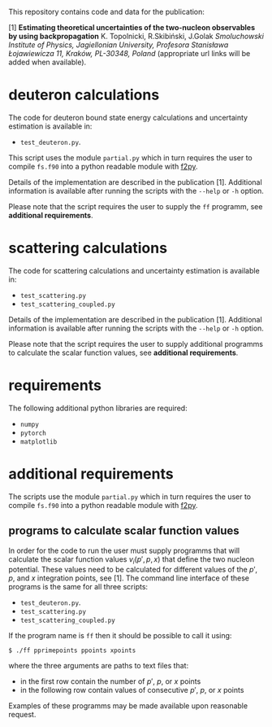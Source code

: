 This repository contains code and data for the publication:

[1] **Estimating theoretical uncertainties of the two-nucleon observables
by using backpropagation**
K. Topolnicki, R.Skibiński, J.Golak
*Smoluchowski Institute of Physics, Jagiellonian University, Profesora Stanisława Łojawiewicza 11, Kraków, PL-30348, Poland*
(appropriate url links will be added when available).

# deuteron calculations

The code for deuteron bound state energy calculations and uncertainty estimation is available
in:

- `test_deuteron.py`. 

This script uses the module `partial.py` which in turn requires the
user to compile `fs.f90` into a python readable module with [f2py](https://numpy.org/doc/stable/f2py/).

Details of the implementation are described in the publication [1]. Additional
information is available after running the scripts with the  `--help` or `-h` option.

Please note that the script requires the user to supply the `ff` programm, see **additional requirements**. 

# scattering calculations

The code for scattering calculations and uncertainty estimation is available
in:

- `test_scattering.py`
- `test_scattering_coupled.py`


Details of the implementation are described in the publication [1]. Additional
information is available after running the scripts with the  `--help` or `-h` option.

Please note that the script requires the user to supply additional
programms to calculate the scalar function values, see **additional requirements**. 

# requirements

The following additional python libraries are required:

- `numpy`
- `pytorch`
- `matplotlib`

# additional requirements

The scripts use the module `partial.py` which in turn requires the
user to compile `fs.f90` into a python readable module with [f2py](https://numpy.org/doc/stable/f2py/).

## programs to calculate scalar function values

In order for the code to run the user must supply programms that will calculate
the scalar function values $v_{i}(p' , p , x)$ that define the two nucleon potential.
These values need to be calculated for different values of the $p'$, $p$, and $x$ 
integration points, see [1]. The command line interface of these programs is the same
for all three scripts:

- `test_deuteron.py`. 
- `test_scattering.py`
- `test_scattering_coupled.py`

If the program name is `ff` then it should be possible to call it using:

```
$ ./ff pprimepoints ppoints xpoints
```

where the three arguments are paths to text files that:

- in the first row contain the number of $p'$, $p$, or $x$ points
- in the following row contain values of consecutive $p'$, $p$, or $x$ points 

Examples of these programms may be made available upon reasonable request.
